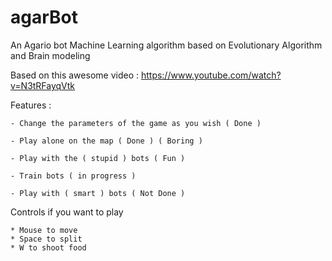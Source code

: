 # agarBot
 An Agario bot Machine Learning algorithm based on Evolutionary Algorithm and Brain modeling

Based on this awesome video : https://www.youtube.com/watch?v=N3tRFayqVtk


Features :

	- Change the parameters of the game as you wish ( Done )

	- Play alone on the map ( Done ) ( Boring )

	- Play with the ( stupid ) bots ( Fun )
	
	- Train bots ( in progress )
	
	- Play with ( smart ) bots ( Not Done )


Controls if you want to play

	* Mouse to move
	* Space to split
	* W to shoot food
	


